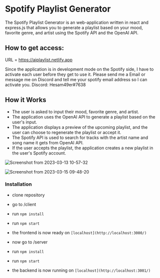 # Spotify Playlist Generator


The Spotify Playlist Generator is an web-application written in react and express.js that allows you to generate a playlist based on your mood, favorite genre, and artist using the Spotify API and the OpenAI API.

## How to get access:
  URL = https://aiplaylist.netlify.app
  
  Since the application is in development mode on the Spotify side, I have to activate each user before they get to use it. 
  Please send me a Email or message me on Discord and tell me your spotify email address so I can activate you.
    Discord: Hesam49er#7638

## How it Works
- The user is asked to input their mood, favorite genre, and artist.
- The application uses the OpenAI API to generate a playlist based on the user's input.
- The application displays a preview of the upcoming playlist, and the user can choose to regenerate the playlist or accept it.
- The Spotify API is used to search for tracks with the artist name and song name it gets from OpenAI API.
- If the user accepts the playlist, the application creates a new playlist in the user's Spotify account.

![Screenshot from 2023-03-13 10-57-32](https://user-images.githubusercontent.com/106731623/225255871-22da18ed-cd50-4d03-919e-b15dcfc41a3f.png)

![Screenshot from 2023-03-15 09-48-20](https://user-images.githubusercontent.com/106731623/225255938-485c1e4f-6f51-49a1-963d-e2954b3d2b08.png)


### Installation
- clone repository
- go to /client
- run `npm install`
- run `npm start`
- the frontend is now ready on `[localhost](http://localhost:3000/)`

- now go to /server
- run `npm install`
- run `npm start`
- the backend is now running on `[localhost](http://localhost:3001/)`
